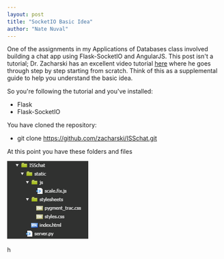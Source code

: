 ```yaml
---
layout: post
title: "SocketIO Basic Idea"
author: "Nate Nuval"
---
```


One of the assignments in my Applications of Databases class involved building a chat app using Flask-SocketIO and AngularJS.
This post isn't a tutorial; Dr. Zacharski has an excellent video tutorial <a href="https://youtu.be/5cQFzc_Zo8M">here</a> 
where he goes through step by step starting from scratch. Think of this as a supplemental guide to help you understand 
the basic idea.

So you're following the tutorial and you've installed:

- Flask
- Flask-SocketIO


You have cloned the repository:

- git clone https://github.com/zacharski/ISSchat.git


At this point you have these folders and files


![Folders and Files](/assets/socket.PNG)


h
